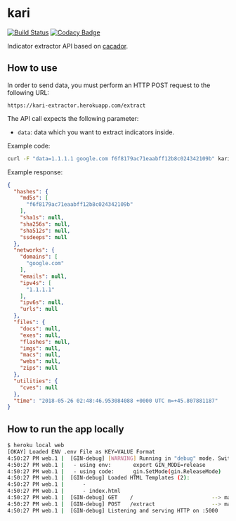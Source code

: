 # kari

[![Build Status](https://travis-ci.org/ninoseki/kari.svg?branch=master)](https://travis-ci.org/ninoseki/kari)
[![Codacy Badge](https://api.codacy.com/project/badge/Grade/3e27e0e02e734b0f9fa29903d88b9555)](https://www.cgoodacy.com/app/ninoseki/kari)

Indicator extractor API based on [cacador](https://github.com/sroberts/cacador).

## How to use

In order to send data, you must perform an HTTP POST request to the following URL:

`https://kari-extractor.herokuapp.com/extract`

The API call expects the following parameter:

- `data`: data which you want to extract indicators inside.

Example code:

```sh
curl -F "data=1.1.1.1 google.com f6f8179ac71eaabff12b8c024342109b" kari-extractor.herokuapp.com/extract
```

Example response:

```json
{
  "hashes": {
    "md5s": [
      "f6f8179ac71eaabff12b8c024342109b"
    ],
    "sha1s": null,
    "sha256s": null,
    "sha512s": null,
    "ssdeeps": null
  },
  "networks": {
    "domains": [
      "google.com"
    ],
    "emails": null,
    "ipv4s": [
      "1.1.1.1"
    ],
    "ipv6s": null,
    "urls": null
  },
  "files": {
    "docs": null,
    "exes": null,
    "flashes": null,
    "imgs": null,
    "macs": null,
    "webs": null,
    "zips": null
  },
  "utilities": {
    "cves": null
  },
  "time": "2018-05-26 02:48:46.953084088 +0000 UTC m=+45.807881187"
}
```

## How to run the app locally

```sh
$ heroku local web
[OKAY] Loaded ENV .env File as KEY=VALUE Format
4:50:27 PM web.1 |  [GIN-debug] [WARNING] Running in "debug" mode. Switch to "release" mode in production.
4:50:27 PM web.1 |   - using env:       export GIN_MODE=release
4:50:27 PM web.1 |   - using code:      gin.SetMode(gin.ReleaseMode)
4:50:27 PM web.1 |  [GIN-debug] Loaded HTML Templates (2):
4:50:27 PM web.1 |      -
4:50:27 PM web.1 |      - index.html
4:50:27 PM web.1 |  [GIN-debug] GET    /                         --> main.setupRouter.func1 (3 handlers)
4:50:27 PM web.1 |  [GIN-debug] POST   /extract                  --> main.setupRouter.func2 (3 handlers)
4:50:27 PM web.1 |  [GIN-debug] Listening and serving HTTP on :5000
```
